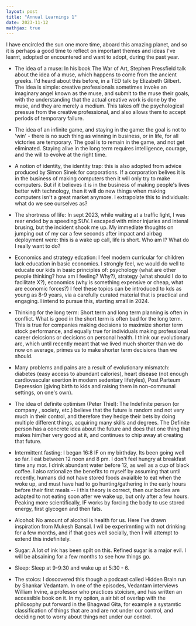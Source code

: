 ```yaml
---
layout: post
title: "Annual Learnings 1"
date: 2023-11-12
mathjax: true
---
```


I have encircled the sun one more time, aboard this amazing planet, and so it is perhaps a good time to reflect on important themes and ideas I've learnt, adopted or encountered and want to adopt, during the past year. 

- The idea of a muse: In his book The War of Art, Stephen Pressfield talk about the idea of a muse, which happens to come from the ancient greeks. I'd heard about this before, in a TED talk by Elizabeth Gilbert. The idea is simple: creative professionals sometimes invoke an imaginary angel known as the muse, and submit to the muse their goals, with the understanding that the actual creative work is done by the muse, and they are merely a medium. This takes off the psychological pressue from the creative professional, and also allows them to accept periods of temporary failure. 

- The idea of an infinite game, and staying in the game: the goal is not to 'win' - there is no such thing as winning in business, or in life, for all victories are temporary. The goal is to remain in the game, and not get eliminated. Staying alive in the long term requires intelligence, courage, and the will to evolve at the right time. 

- A notion of identity, the identity trap: this is also adopted from advice produced by Simon Sinek for corporations. If a corporation belives it is in the business of making computers then it will only try to make computers. But if it believes it is in the business of making people's lives better with technology, then it will do new things when making computers isn't a great market anymore. I extrapolate this to individuals: what do we see ourselves as? 

- The shortness of life: In sept 2023, while waiting at a traffic light, I was rear ended by a speeding SUV. I escaped with minor injuries and intenal brusing, but the incident shook me up. My immediate thoughts on jumping out of my car a few seconds after impact and airbag deployment were: this is a wake up call, life is short. Who am I? What do I really want to do? 

- Economics and strategy edcation: I feel modern curricular for children lack education in basic economics. I strongly feel, we would do well to educate our kids in basic principles of: psychology (what are other people thinking? how am I feeling? Why?), strategy (what should I do to facilitate X?), economics (why is something expensive or cheap, what are economic forces?) I feel these topics can be introduced to kds as young as 8-9 years, via a carefully curated material that is practical and engaging. I intend to pursue this, starting small in 2024. 

- Thinking for the long term: Short term and long term planning is often in conflict. What is good in the short term is often bad for the long term. This is true for companies making decisions to maximize shorter term stock performance, and equally true for individuals making professional career deicsions or decisions on personal health. I think our evolutionary arc, which until recently meant that we lived much shorter than we do now on average, primes us to make shorter term decisions than we should. 

- Many problems and pains are a result of evolutionary mismatch: diabetes (easy access to abundant calories), heart disease (not enough cardiovascular exertion in modern sedentary lifetyles), Post Parteum Depression (giving birth to kids and raising them in non-communal settings, on one's own).

- The idea of definite optimism (Peter Thiel): The Indefinite person (or company , society, etc.) believe that the future is random and not very much in their control, and therefore they hedge their bets by doing multiple different things, acquiring many skills and degrees. The Definite person has a concrete idea about the future and does that one thing that makes him/her very good at it, and continues to chip away at creating that future.

- Intermittent fasting: I began 16:8 IF on my birthday. Its been going well so far. I eat between 12 noon and 8 pm. I don't feel hungry at breakfast time any mor. I drink abundant water before 12, as well as a cup of black coffee. I also rationalize the benefits to myself by assuming that until recently, humans did not have stored foods avaialble to eat when the woke up, and must have had to go hunting/gathering in the early hours before their first meals -- i this theory is correct, then our bodies are adapted to not eating soon after we wake up, but only after a few hours. Peaking more scientifically, IF works by forcing the body to use stored energy, first glycogen and then fats. 

- Alcohol: No amount of alcohol is health for us. Here I've drawn inspiration from Mukesh Bansal. I wil be experimnting with not drinking for a few months, and if that goes well socially, then I will attempt to extend this indefinitely. 

- Sugar: A lot of ink has been spilt on this. Refined sugar is a major evil. I will be absaining for a few months to see how things go. 

- Sleep: Sleep at 9-9:30 and wake up at 5:30 - 6. 

- The stoics: I doscovered this though a podcast called Hidden Brain run by Shankar Vedantam. In one of the episodes, Vedantam interviews William Irvine, a professor who practices stoicism, and has written an accessible book on it. In my opiion, a air bit of overlap with the philosophy put forward in the Bhagwad Gita, for example a systamtic  classification of things that are and are not under our control, and deciding not to worry about things not under our control. 

